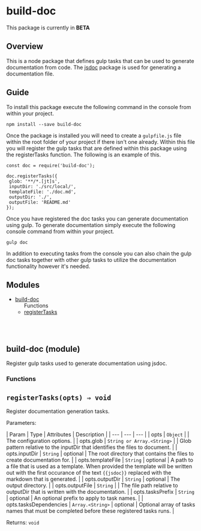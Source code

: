 # build-doc

This package is currently in **BETA**

## Overview
This is a node package that defines gulp tasks that can be used to generate documentation from code.
The [jsdoc](https://www.npmjs.com/package/jsdoc) package is used for generating a documentation file.

## Guide

To install this package execute the following command in the console from within your project.

```
npm install --save build-doc
```

Once the package is installed you will need to create a `gulpfile.js` file within the root folder of your project if there isn't one already.
Within this file you will register the gulp tasks that are defined within this package using the registerTasks function.  The following is an example of this.

```
const doc = require('build-doc');

doc.registerTasks({
 glob: '**/*.[jt]s',
 inputDir: './src/local/',
 templateFile: './doc.md',
 outputDir: './',
 outputFile: 'README.md'
});
```

Once you have registered the doc tasks you can generate documentation using gulp.
To generate documentation simply execute the following console command from within your project.

```
gulp doc
```

In addition to executing tasks from the console you can also chain the gulp doc tasks together with other gulp tasks to utilize the documentation functionality however it's needed.

## Modules

<ul>
<li><a href="#module:build-doc">build-doc</a>
<ul>Functions<li><a href="#module:build-doc~registerTasks">registerTasks</a>
</ul><br/></li>
</ul>

<br/><a name="module:build-doc"></a>
## **build-doc** (module)  
Register gulp tasks used to generate documentation using jsdoc.  

### **Functions**  
<a name="module:build-doc~registerTasks"></a>
## `registerTasks(opts) ⇒ void`  
Register documentation generation tasks.  
  
Parameters:  

| Param | Type | Attributes | Description |
| --- | --- | --- |
| opts | `Object` |   | The configuration options. |
| opts.glob | `String or Array.<String>` |   | Glob pattern relative to the inputDir that identifies the files to document. |
| opts.inputDir | `String` | optional | The root directory that contains the files to create documentation for. |
| opts.templateFile | `String` | optional | A path to a file that is used as a template.  When provided the template will                                       be written out with the first occurance of the text `{{jsdoc}}` replaced                                       with the markdown that is generated. |
| opts.outputDir | `String` | optional | The output directory. |
| opts.outputFile | `String` |   | The file path relative to outputDir that is written with the documentation. |
| opts.tasksPrefix | `String` | optional | An optional prefix to apply to task names. |
| opts.tasksDependencies | `Array.<String>` | optional | Optional array of tasks names that must be completed before these registered tasks runs. |
  
Returns: `void`  
